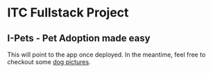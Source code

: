 # ITC Fullstack Project 
## I-Pets - Pet Adoption made easy

This will point to the app once deployed. In the meantime, feel free to checkout some [dog pictures](https://random.dog/).
